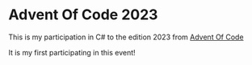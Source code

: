 # Advent Of Code 2023

This is my participation in C# to the edition 2023 from [Advent Of Code](https://adventofcode.com/2023)

It is my first participating in this event!